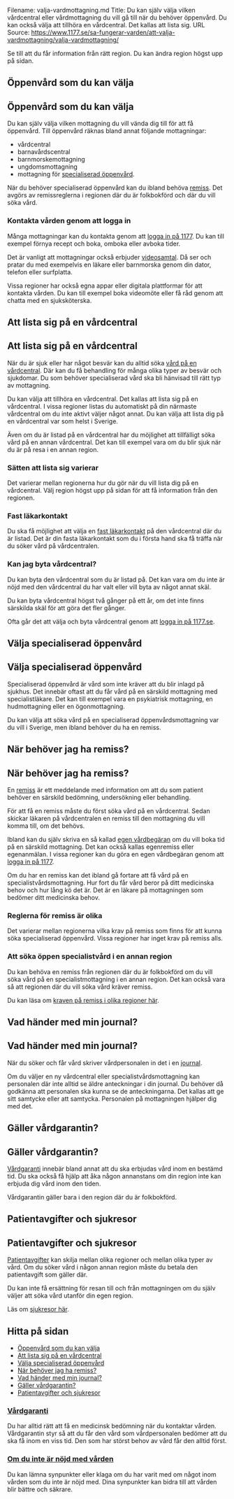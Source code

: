 Filename: valja-vardmottagning.md
Title: Du kan själv välja vilken vårdcentral eller vårdmottagning du vill gå till när du behöver öppenvård. Du kan också välja att tillhöra en vårdcentral. Det kallas att lista sig.
URL Source: https://www.1177.se/sa-fungerar-varden/att-valja-vardmottagning/valja-vardmottagning/

Se till att du får information från rätt region. Du kan ändra region högst upp på sidan.

Öppenvård som du kan välja
--------------------------

Öppenvård som du kan välja
--------------------------

Du kan själv välja vilken mottagning du vill vända dig till för att få öppenvård. Till öppenvård räknas bland annat följande mottagningar:

*   vårdcentral
*   barnavårdscentral
*   barnmorskemottagning
*   ungdomsmottagning
*   mottagning för [specialiserad öppenvård](https://www.1177.se/sa-fungerar-varden/att-valja-vardmottagning/valja-vardmottagning/#section-17666).

När du behöver specialiserad öppenvård kan du ibland behöva [remiss](https://www.1177.se/sa-fungerar-varden/att-valja-vardmottagning/remiss/ "Remiss"). Det avgörs av remissreglerna i regionen där du är folkbokförd och där du vill söka vård.

### Kontakta vården genom att logga in

Många mottagningar kan du kontakta genom att [logga in på 1177](https://www.1177.se/lankbiblioteket/nationella-lankar/1177---lankar/e-tjanster---behallare/e-tjanster---allman-inloggning/). Du kan till exempel förnya recept och boka, omboka eller avboka tider.

Det är vanligt att mottagningar också erbjuder [videosamtal](https://www.1177.se/om-1177/nar-du-loggar-in-pa-1177.se/det-har-kan-du-gora-nar-du-loggat-in/kontakta-varden-pa-natet/videosamtal-med-varden/). Då ser och pratar du med exempelvis en läkare eller barnmorska genom din dator, telefon eller surfplatta.

Vissa regioner har också egna appar eller digitala plattformar för att kontakta vården. Du kan till exempel boka videomöte eller få råd genom att chatta med en sjuksköterska.

Att lista sig på en vårdcentral
-------------------------------

Att lista sig på en vårdcentral
-------------------------------

När du är sjuk eller har något besvär kan du alltid söka [vård på en vårdcentral](https://www.1177.se/sa-fungerar-varden/att-valja-vardmottagning/sok-vard-pa-ratt-mottagning/#section-17977). Där kan du få behandling för många olika typer av besvär och sjukdomar. Du som behöver specialiserad vård ska bli hänvisad till rätt typ av mottagning.

Du kan välja att tillhöra en vårdcentral. Det kallas att lista sig på en vårdcentral. I vissa regioner listas du automatiskt på din närmaste vårdcentral om du inte aktivt väljer något annat. Du kan välja att lista dig på en vårdcentral var som helst i Sverige.

Även om du är listad på en vårdcentral har du möjlighet att tillfälligt söka vård på en annan vårdcentral. Det kan till exempel vara om du blir sjuk när du är på resa i en annan region.

### Sätten att lista sig varierar

Det varierar mellan regionerna hur du gör när du vill lista dig på en vårdcentral. Välj region högst upp på sidan för att få information från den regionen.

### Fast läkarkontakt

Du ska få möjlighet att välja en [fast läkarkontakt](https://www.1177.se/sa-fungerar-varden/sa-samarbetar-vard-och-omsorg/fast-vardkontakt---din-hjalp-i-vard-och-omsorg/#section-18189) på den vårdcentral där du är listad. Det är din fasta läkarkontakt som du i första hand ska få träffa när du söker vård på vårdcentralen.

### Kan jag byta vårdcentral?

Du kan byta den vårdcentral som du är listad på. Det kan vara om du inte är nöjd med den vårdcentral du har valt eller vill byta av något annat skäl.

Du kan byta vårdcentral högst två gånger på ett år, om det inte finns särskilda skäl för att göra det fler gånger.

Ofta går det att välja och byta vårdcentral genom att [logga in på 1177.se](https://www.1177.se/lankbiblioteket/nationella-lankar/1177---lankar/e-tjanster---behallare/e-tjanster---allman-inloggning/).

Välja specialiserad öppenvård
-----------------------------

Välja specialiserad öppenvård
-----------------------------

Specialiserad öppenvård är vård som inte kräver att du blir inlagd på sjukhus. Det innebär oftast att du får vård på en särskild mottagning med specialistläkare. Det kan till exempel vara en psykiatrisk mottagning, en hudmottagning eller en ögonmottagning.

Du kan välja att söka vård på en specialiserad öppenvårdsmottagning var du vill i Sverige, men ibland behöver du ha en remiss.

När behöver jag ha remiss?
--------------------------

När behöver jag ha remiss?
--------------------------

En [remiss](https://www.1177.se/sa-fungerar-varden/att-valja-vardmottagning/remiss/ "Remiss") är ett meddelande med information om att du som patient behöver en särskild bedömning, undersökning eller behandling.

För att få en remiss måste du först söka vård på en vårdcentral. Sedan skickar läkaren på vårdcentralen en remiss till den mottagning du vill komma till, om det behövs.

Ibland kan du själv skriva en så kallad [egen vårdbegäran](https://www.1177.se/sa-fungerar-varden/att-valja-vardmottagning/remiss/#section-17967) om du vill boka tid på en särskild mottagning. Det kan också kallas egenremiss eller egenanmälan. I vissa regioner kan du göra en egen vårdbegäran genom att [logga in på 1177](https://www.1177.se/lankbiblioteket/nationella-lankar/1177---lankar/e-tjanster---behallare/e-tjanster---allman-inloggning/).

Om du har en remiss kan det ibland gå fortare att få vård på en specialistvårdsmottagning. Hur fort du får vård beror på ditt medicinska behov och hur lång kö det är. Det är en läkare på mottagningen som bedömer ditt medicinska behov.

### Reglerna för remiss är olika

Det varierar mellan regionerna vilka krav på remiss som finns för att kunna söka specialiserad öppenvård. Vissa regioner har inget krav på remiss alls.

### **Att söka öppen specialistvård i en annan region**

Du kan behöva en remiss från regionen där du är folkbokförd om du vill söka vård på en specialistmottagning i en annan region. Det kan också vara så att regionen där du vill söka vård kräver remiss.

Du kan läsa om [kraven på remiss i olika regioner här](https://www.1177.se/sa-fungerar-varden/att-valja-vardmottagning/vard-i-en-annan-region/).

Vad händer med min journal?
---------------------------

Vad händer med min journal?
---------------------------

När du söker och får vård skriver vårdpersonalen in det i en [journal](https://www.1177.se/sa-fungerar-varden/sa-skyddas-och-hanteras-dina-uppgifter/din-journal/).

Om du väljer en ny vårdcentral eller specialistvårdsmottagning kan personalen där inte alltid se äldre anteckningar i din journal. Du behöver då godkänna att personalen ska kunna se de anteckningarna. Det kallas att ge sitt samtycke eller att samtycka. Personalen på mottagningen hjälper dig med det.

Gäller vårdgarantin?
--------------------

Gäller vårdgarantin?
--------------------

[Vårdgaranti](https://www.1177.se/sa-fungerar-varden/lagar-och-bestammelser/vardgaranti/ "Vårdgaranti") innebär bland annat att du ska erbjudas vård inom en bestämd tid. Du ska också få hjälp att åka någon annanstans om din region inte kan erbjuda dig vård inom den tiden.

Vårdgarantin gäller bara i den region där du är folkbokförd.

Patientavgifter och sjukresor
-----------------------------

Patientavgifter och sjukresor
-----------------------------

[Patientavgifter](https://www.1177.se/sa-fungerar-varden/kostnader-och-ersattningar/patientavgifter/ "Patientavgifter") kan skilja mellan olika regioner och mellan olika typer av vård. Om du söker vård i någon annan region måste du betala den patientavgift som gäller där.

Du kan inte få ersättning för resan till och från mottagningen om du själv väljer att söka vård utanför din egen region.

Läs om [sjukresor här](https://www.1177.se/sa-fungerar-varden/sjukresor-och-fardtjanst/sjukresor/).

Hitta på sidan
--------------

*   [Öppenvård som du kan välja](https://www.1177.se/sa-fungerar-varden/att-valja-vardmottagning/valja-vardmottagning/#section-17664)
*   [Att lista sig på en vårdcentral](https://www.1177.se/sa-fungerar-varden/att-valja-vardmottagning/valja-vardmottagning/#section-197802)
*   [Välja specialiserad öppenvård](https://www.1177.se/sa-fungerar-varden/att-valja-vardmottagning/valja-vardmottagning/#section-17666)
*   [När behöver jag ha remiss?](https://www.1177.se/sa-fungerar-varden/att-valja-vardmottagning/valja-vardmottagning/#section-17667)
*   [Vad händer med min journal?](https://www.1177.se/sa-fungerar-varden/att-valja-vardmottagning/valja-vardmottagning/#section-17668)
*   [Gäller vårdgarantin?](https://www.1177.se/sa-fungerar-varden/att-valja-vardmottagning/valja-vardmottagning/#section-17669)
*   [Patientavgifter och sjukresor](https://www.1177.se/sa-fungerar-varden/att-valja-vardmottagning/valja-vardmottagning/#section-17670)

### [Vårdgaranti](https://www.1177.se/sa-fungerar-varden/lagar-och-bestammelser/vardgaranti/)

Du har alltid rätt att få en medicinsk bedömning när du kontaktar vården. Vårdgarantin styr så att du får den vård som vårdpersonalen bedömer att du ska få inom en viss tid. Den som har störst behov av vård får den alltid först.

### [Om du inte är nöjd med vården](https://www.1177.se/sa-fungerar-varden/om-du-inte-ar-nojd/om-du-inte-ar-nojd-med-varden/)

Du kan lämna synpunkter eller klaga om du har varit med om något inom vården som du inte är nöjd med. Dina synpunkter kan bidra till att vården blir bättre och säkrare.